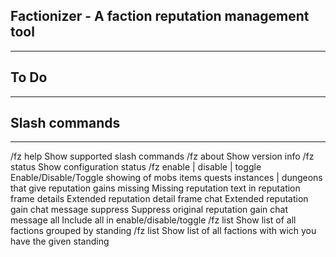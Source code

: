 ## Factionizer - A faction reputation management tool
--------------------------------------------------

## To Do 
-------

## Slash commands
--------------
/fz help	Show supported slash commands
/fz about	Show version info
/fz status	Show configuration status
/fz enable | disable | toggle <setting>
	<setting>	Enable/Disable/Toggle showing of
			mobs
			items
			quests
			instances | dungeons
				that give reputation gains
	<setting>
	missing	Missing reputation text in reputation frame
	details	Extended reputation detail frame
	chat	Extended reputation gain chat message
	suppress	Suppress original reputation gain chat message
	all	Include all <settings> in enable/disable/toggle
/fz list		Show list of all factions grouped by standing
/fz list <standing>	Show list of all factions with wich you have the given standing
